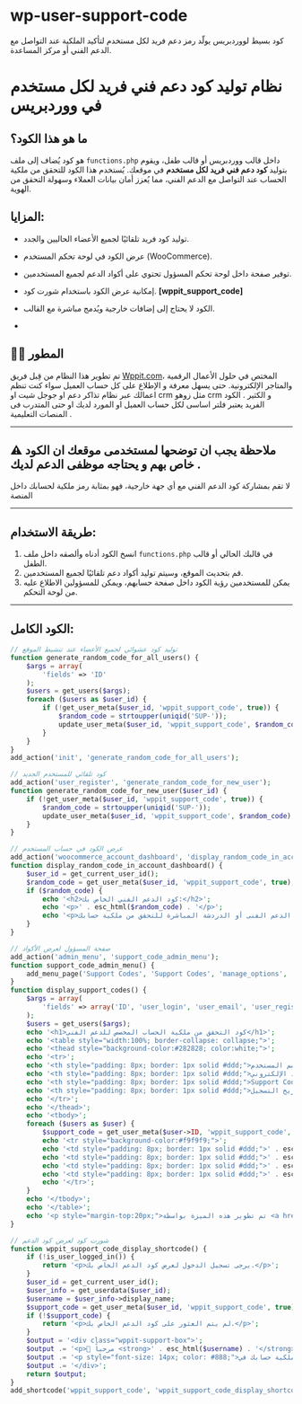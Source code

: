 # wp-user-support-code
كود بسيط لووردبريس يولّد رمز دعم فريد لكل مستخدم لتأكيد الملكية عند التواصل مع الدعم الفني أو مركز المساعدة.

# نظام توليد كود دعم فني فريد لكل مستخدم في ووردبريس

## ما هو هذا الكود؟

هو كود يُضاف إلى ملف `functions.php` داخل قالب ووردبريس أو قالب طفل، ويقوم بتوليد **كود دعم فني فريد لكل مستخدم** في موقعك. يُستخدم هذا الكود للتحقق من ملكية الحساب عند التواصل مع الدعم الفني، مما يُعزز أمان بيانات العملاء وسهولة التحقق من الهوية.

## المزايا:

- توليد كود فريد تلقائيًا لجميع الأعضاء الحاليين والجدد.
- عرض الكود في لوحة تحكم المستخدم (WooCommerce).
- توفير صفحة داخل لوحة تحكم المسؤول تحتوي على أكواد الدعم لجميع المستخدمين.
- إمكانية عرض الكود باستخدام شورت كود. **[wppit_support_code]**
- الكود لا يحتاج إلى إضافات خارجية ويُدمج مباشرة مع القالب.

- 
## 👨‍💼 المطور

تم تطوير هذا النظام من قِبل فريق [Wppit.com](https://www.wppit.com)، المختص في حلول الأعمال الرقمية والمتاجر الإلكترونية. حتى يسهل معرفة و الإطلاع على كل حساب العميل سواء كنت تنظم اعمالك عبر نظام تذاكر دعم او جوجل شيت او crm مثل زوهو crm و الكثير . الكود الفريد يعتبر فلتر اساسى لكل حساب العميل او المورد لديك او حتى المتدرب فى المنصات التعليمية .

---

## ⚠️ ملاحظة يجب ان توضحها لمستخدمى موقعك ان الكود خاص بهم و يحتاجه موظفى الدعم لديك .

لا تقم بمشاركة كود الدعم الفني مع أي جهة خارجية، فهو بمثابة رمز ملكية لحسابك داخل المنصة

---

## طريقة الاستخدام:

1. انسخ الكود أدناه وألصقه داخل ملف `functions.php` في قالبك الحالي أو قالب الطفل.
2. قم بتحديث الموقع، وسيتم توليد أكواد دعم تلقائيًا لجميع المستخدمين.
3. يمكن للمستخدمين رؤية الكود داخل صفحة حسابهم، ويمكن للمسؤولين الاطلاع عليه من لوحة التحكم.

---

## الكود الكامل:

```php
// توليد كود عشوائي لجميع الأعضاء عند تنشيط الموقع
function generate_random_code_for_all_users() {
    $args = array(
        'fields' => 'ID'
    );
    $users = get_users($args);
    foreach ($users as $user_id) {
        if (!get_user_meta($user_id, 'wppit_support_code', true)) {
            $random_code = strtoupper(uniqid('SUP-'));
            update_user_meta($user_id, 'wppit_support_code', $random_code);
        }
    }
}
add_action('init', 'generate_random_code_for_all_users');

// كود تلقائي للمستخدم الجديد
add_action('user_register', 'generate_random_code_for_new_user');
function generate_random_code_for_new_user($user_id) {
    if (!get_user_meta($user_id, 'wppit_support_code', true)) {
        $random_code = strtoupper(uniqid('SUP-'));
        update_user_meta($user_id, 'wppit_support_code', $random_code);
    }
}

// عرض الكود في حساب المستخدم
add_action('woocommerce_account_dashboard', 'display_random_code_in_account_dashboard');
function display_random_code_in_account_dashboard() {
    $user_id = get_current_user_id();
    $random_code = get_user_meta($user_id, 'wppit_support_code', true);
    if ($random_code) {
        echo '<h2>كود الدعم الفني الخاص بك:</h2>';
        echo '<p>' . esc_html($random_code) . '</p>';
        echo '<p>إستخدم هذا الكود عند التواصل مع الدعم الفنى أو الدردشة المباشرة للتحقق من ملكية حسابك</p>';
    }
}

// صفحة المسؤول لعرض الأكواد
add_action('admin_menu', 'support_code_admin_menu');
function support_code_admin_menu() {
    add_menu_page('Support Codes', 'Support Codes', 'manage_options', 'support-codes', 'display_support_codes');
}
function display_support_codes() {
    $args = array(
        'fields' => array('ID', 'user_login', 'user_email', 'user_registered')
    );
    $users = get_users($args);
    echo '<h1>كود التحقق من ملكية الحساب المخصص للدعم الفنى</h1>';
    echo '<table style="width:100%; border-collapse: collapse;">';
    echo '<thead style="background-color:#282828; color:white;">';
    echo '<tr>';
    echo '<th style="padding: 8px; border: 1px solid #ddd;">إسم المستخدم</th>';
    echo '<th style="padding: 8px; border: 1px solid #ddd;">البريد الإلكتروني</th>';
    echo '<th style="padding: 8px; border: 1px solid #ddd;">Support Code</th>';
    echo '<th style="padding: 8px; border: 1px solid #ddd;">تاريخ التسجيل</th>';
    echo '</tr>';
    echo '</thead>';
    echo '<tbody>';
    foreach ($users as $user) {
        $support_code = get_user_meta($user->ID, 'wppit_support_code', true);
        echo '<tr style="background-color:#f9f9f9;">';
        echo '<td style="padding: 8px; border: 1px solid #ddd;">' . esc_html($user->user_login) . '</td>';
        echo '<td style="padding: 8px; border: 1px solid #ddd;">' . esc_html($user->user_email) . '</td>';
        echo '<td style="padding: 8px; border: 1px solid #ddd;">' . esc_html($support_code) . '</td>';
        echo '<td style="padding: 8px; border: 1px solid #ddd;">' . esc_html(date('F j, Y', strtotime($user->user_registered))) . '</td>';
        echo '</tr>';
    }
    echo '</tbody>';
    echo '</table>';
    echo '<p style="margin-top:20px;">تم تطوير هذه الميزة بواسطة <a href="https://wppit.com" target="_blank">Wppit.com</a></p>';
}

// شورت كود لعرض كود الدعم
function wppit_support_code_display_shortcode() {
    if (!is_user_logged_in()) {
        return '<p>يرجى تسجيل الدخول لعرض كود الدعم الخاص بك.</p>';
    }
    $user_id = get_current_user_id();
    $user_info = get_userdata($user_id);
    $username = $user_info->display_name;
    $support_code = get_user_meta($user_id, 'wppit_support_code', true);
    if (!$support_code) {
        return '<p>لم يتم العثور على كود الدعم الخاص بك.</p>';
    }
    $output = '<div class="wppit-support-box">';
    $output .= '<p>👋 مرحباً <strong>' . esc_html($username) . '</strong> | كود الدعم الخاص بك هو: <strong>' . esc_html($support_code) . '</strong></p>';
    $output .= '<p style="font-size: 14px; color: #888;">ملاحظة: لا تشارك كود الدعم الفني مع الآخرين، لأنه مرتبط بملكية حسابك في</p>';
    $output .= '</div>';
    return $output;
}
add_shortcode('wppit_support_code', 'wppit_support_code_display_shortcode');

